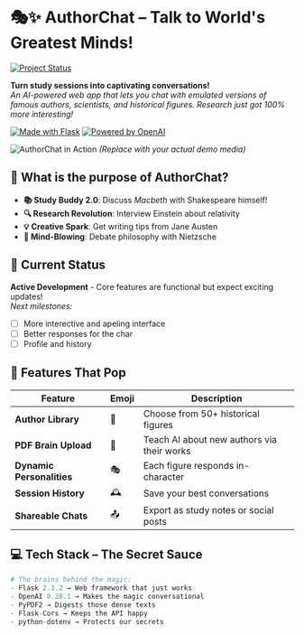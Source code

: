 # 🎭✨ AuthorChat – Talk to World's Greatest Minds!
[![Project Status](https://img.shields.io/badge/status-active_development-yellowgreen?style=for-the-badge)](https://github.com/yourusername/author-chat)

**Turn study sessions into captivating conversations!**  
*An AI-powered web app that lets you chat with emulated versions of famous authors, scientists, and historical figures. Research just got 100% more interesting!*


[![Made with Flask](https://img.shields.io/badge/Flask_Magic-000000?style=for-the-badge&logo=flask)](https://flask.palletsprojects.com/)
[![Powered by OpenAI](https://img.shields.io/badge/%E2%9A%A1%EF%B8%8F_Powered_by-OpenAI-412991?style=for-the-badge)](https://openai.com)

![AuthorChat in Action](https://media.giphy.com/media/v1.Y2lkPTc5MGI3NjExcDlqY3VtY2Z4b3R5d2NtY3R5bWQ3a2VlZHF0dWZ6dGJtbmV6eSZlcD12MV9pbnRlcm5hbF9naWZfYnlfaWQmY3Q9Zw/your-demo-gif.gif) *(Replace with your actual demo media)*

## 🚀 What is the purpose of AuthorChat?
- **📚 Study Buddy 2.0**: Discuss *Macbeth* with Shakespeare himself!
- **🔍 Research Revolution**: Interview Einstein about relativity
- **💡 Creative Spark**: Get writing tips from Jane Austen
- **🤯 Mind-Blowing**: Debate philosophy with Nietzsche

## 🚧 Current Status
**Active Development** - Core features are functional but expect exciting updates!  
*Next milestones:*
- [ ] More interective and apeling interface
- [ ] Better responses for the char
- [ ] Profile and history 

## 🎨 Features That Pop
| Feature | Emoji | Description |
|---------|-------|-------------|
| **Author Library** | 📖 | Choose from 50+ historical figures |
| **PDF Brain Upload** | 🧠 | Teach AI about new authors via their works |
| **Dynamic Personalities** | 🎭 | Each figure responds in-character |
| **Session History** | 🕰️ | Save your best conversations |
| **Shareable Chats** | 📤 | Export as study notes or social posts |

## 💻 Tech Stack – The Secret Sauce
```python
# The brains behind the magic:
- Flask 2.3.2 → Web framework that just works
- OpenAI 0.28.1 → Makes the magic conversational
- PyPDF2 → Digests those dense texts
- Flask-Cors → Keeps the API happy
- python-dotenv → Protects our secrets

